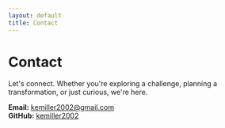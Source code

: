 ```yaml
---
layout: default
title: Contact
---
```


# Contact

Let's connect. Whether you're exploring a challenge, planning a transformation, or just curious, we're here.

**Email:** kemiller2002@gmail.com  
**GitHub:** [kemiller2002](https://github.com/kemiller2002)
